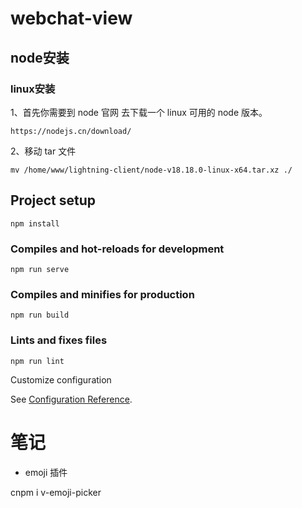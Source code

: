 # webchat-view

## node安装

### linux安装

1、首先你需要到 node 官网 去下载一个 linux 可用的 node 版本。

```
https://nodejs.cn/download/
```

2、移动 tar 文件

```
mv /home/www/lightning-client/node-v18.18.0-linux-x64.tar.xz ./
```

## Project setup

```
npm install
```

### Compiles and hot-reloads for development

```
npm run serve
```

### Compiles and minifies for production

```
npm run build
```

### Lints and fixes files

```
npm run lint
```

Customize configuration

 See [Configuration Reference](https://cli.vuejs.org/config/).

# 笔记

* emoji 插件

cnpm i v-emoji-picker
